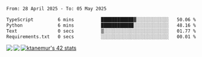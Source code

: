 <!--START_SECTION:waka-->

```txt
From: 28 April 2025 - To: 05 May 2025

TypeScript         6 mins          ████████████▓░░░░░░░░░░░░   50.06 %
Python             6 mins          ████████████░░░░░░░░░░░░░   48.16 %
Text               0 secs          ▒░░░░░░░░░░░░░░░░░░░░░░░░   01.77 %
Requirements.txt   0 secs          ░░░░░░░░░░░░░░░░░░░░░░░░░   00.01 %
```

<!--END_SECTION:waka-->
<a href="https://github.com/anuraghazra/github-readme-stats">
  <img align="left" src="https://github-readme-stats.vercel.app/api?username=Tanesan&count_private=true&show_icons=true" />
<img align="left" src="https://github-readme-stats.vercel.app/api/top-langs/?username=Tanesan" />
</a>

[![ktanemur's 42 stats](https://badge42.vercel.app/api/v2/cl1wslf6s002109l771rng2w8/stats?cursusId=21&coalitionId=62)](https://github.com/JaeSeoKim/badge42)
